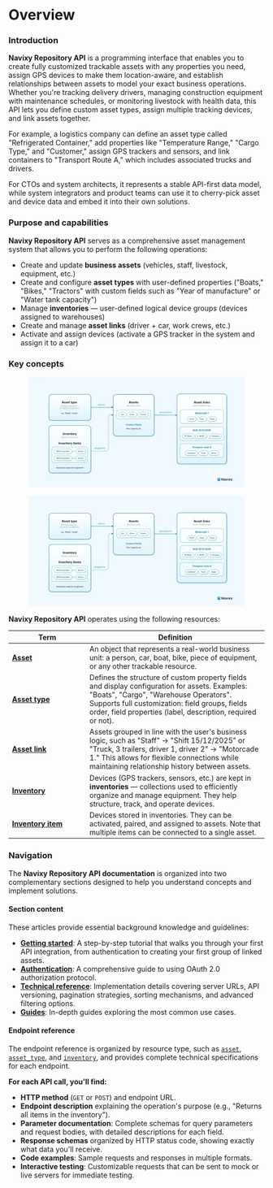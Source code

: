 # Overview

### Introduction

**Navixy Repository API** is a programming interface that enables you to create fully customized trackable assets with any properties you need, assign GPS devices to make them location-aware, and establish relationships between assets to model your exact business operations. Whether you're tracking delivery drivers, managing construction equipment with maintenance schedules, or monitoring livestock with health data, this API lets you define custom asset types, assign multiple tracking devices, and link assets together.

For example, a logistics company can define an asset type called "Refrigerated Container," add properties like "Temperature Range," "Cargo Type," and "Customer," assign GPS trackers and sensors, and link containers to "Transport Route A," which includes associated trucks and drivers.

For CTOs and system architects, it represents a stable API-first data model, while system integrators and product teams can use it to cherry-pick asset and device data and embed it into their own solutions.

### Purpose and capabilities

**Navixy Repository API** serves as a comprehensive asset management system that allows you to perform the following operations:

* Create and update **business assets** (vehicles, staff, livestock, equipment, etc.)
* Create and configure **asset types** with user-defined properties ("Boats," "Bikes," "Tractors" with custom fields such as "Year of manufacture" or "Water tank capacity")
* Manage **inventories** — user-defined logical device groups (devices assigned to warehouses)
* Create and manage **asset links** (driver + car, work crews, etc.)
* Activate and assign devices (activate a GPS tracker in the system and assign it to a car)

### Key concepts

<figure><img src=".gitbook/assets/diagram-logo-final.webp" alt=""><figcaption></figcaption></figure>

<figure><img src=".gitbook/assets/diagram-logo-final.webp" alt=""><figcaption></figcaption></figure>

**Navixy Repository API** operates using the following resources:

<table><thead><tr><th width="138.5999755859375">Term</th><th>Definition</th></tr></thead><tbody><tr><td><a href="broken-reference"><strong>Asset</strong></a></td><td>An object that represents a real-world business unit: a person, car, boat, bike, piece of equipment, or any other trackable resource.</td></tr><tr><td><a href="broken-reference"><strong>Asset type</strong></a></td><td>Defines the structure of custom property fields and display configuration for assets. Examples: "Boats", "Cargo", "Warehouse Operators". Supports full customization: field groups, fields order, field properties (label, description, required or not).</td></tr><tr><td><a href="broken-reference"><strong>Asset link</strong></a></td><td>Assets grouped in line with the user's business logic, such as "Staff" → "Shift 15/12/2025" or "Truck, 3 trailers, driver 1, driver 2" → "Motorcade 1." This allows for flexible connections while maintaining relationship history between assets.</td></tr><tr><td><a href="broken-reference"><strong>Inventory</strong></a></td><td>Devices (GPS trackers, sensors, etc.) are kept in <strong>inventories</strong> — collections used to efficiently organize and manage equipment. They help structure, track, and operate devices.</td></tr><tr><td><a href="broken-reference"><strong>Inventory item</strong></a></td><td>Devices stored in inventories. They can be activated, paired, and assigned to assets. Note that multiple items can be connected to a single asset.</td></tr></tbody></table>

### Navigation

The **Navixy Repository API documentation** is organized into two complementary sections designed to help you understand concepts and implement solutions.

#### Section content

These articles provide essential background knowledge and guidelines:

* [**Getting started**](getting-started.md): A step-by-step tutorial that walks you through your first API integration, from authentication to creating your first group of linked assets.
* [**Authentication**](authentication.md): A comprehensive guide to using OAuth 2.0 authorization protocol.
* [**Technical reference**](technical-reference.md): Implementation details covering server URLs, API versioning, pagination strategies, sorting mechanisms, and advanced filtering options.
* [**Guides**](guides/): In-depth guides exploring the most common use cases.

#### Endpoint reference

The endpoint reference is organized by resource type, such as [`asset`](broken-reference), [`asset_type`](broken-reference), and [`inventory`](broken-reference), and provides complete technical specifications for each endpoint.

**For each API call, you'll find:**

* **HTTP method** (`GET` or `POST`) and endpoint URL.
* **Endpoint description** explaining the operation's purpose (e.g., "Returns all items in the inventory").
* **Parameter documentation**: Complete schemas for query parameters and request bodies, with detailed descriptions for each field.
* **Response schemas** organized by HTTP status code, showing exactly what data you'll receive.
* **Code examples**: Sample requests and responses in multiple formats.
* **Interactive testing**: Customizable requests that can be sent to mock or live servers for immediate testing.
